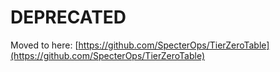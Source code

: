 # DEPRECATED
Moved to here: [https://github.com/SpecterOps/TierZeroTable](https://github.com/SpecterOps/TierZeroTable)
